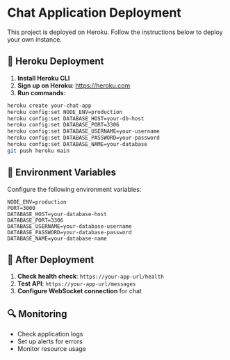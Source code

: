 # Chat Application Deployment

This project is deployed on Heroku. Follow the instructions below to deploy your own instance.

## 🚀 Heroku Deployment

1. **Install Heroku CLI**
2. **Sign up on Heroku**: https://heroku.com
3. **Run commands**:
```bash
heroku create your-chat-app
heroku config:set NODE_ENV=production
heroku config:set DATABASE_HOST=your-db-host
heroku config:set DATABASE_PORT=3306
heroku config:set DATABASE_USERNAME=your-username
heroku config:set DATABASE_PASSWORD=your-password
heroku config:set DATABASE_NAME=your-database
git push heroku main
```

## 🔧 Environment Variables

Configure the following environment variables:

```env
NODE_ENV=production
PORT=3000
DATABASE_HOST=your-database-host
DATABASE_PORT=3306
DATABASE_USERNAME=your-database-username
DATABASE_PASSWORD=your-database-password
DATABASE_NAME=your-database-name
```

## 📝 After Deployment

1. **Check health check**: `https://your-app-url/health`
2. **Test API**: `https://your-app-url/messages`
3. **Configure WebSocket connection** for chat

## 🔍 Monitoring

- Check application logs
- Set up alerts for errors
- Monitor resource usage 